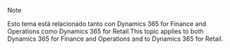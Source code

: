 > [!NOTE]
> <span data-ttu-id="6d211-101">Esto tema está relacionado tanto con Dynamics 365 for Finance and Operations como Dynamics 365 for Retail.</span><span class="sxs-lookup"><span data-stu-id="6d211-101">This topic applies to both Dynamics 365 for Finance and Operations and to Dynamics 365 for Retail.</span></span> 